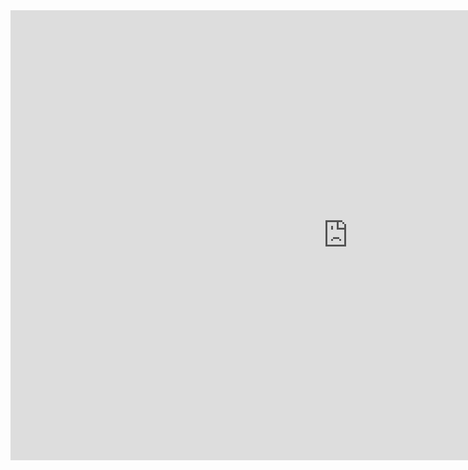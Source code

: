 <iframe width="1080" height="720" frameborder="0" scrolling="no" allowfullscreen src="https://arcg.is/1qba4S"></iframe>
